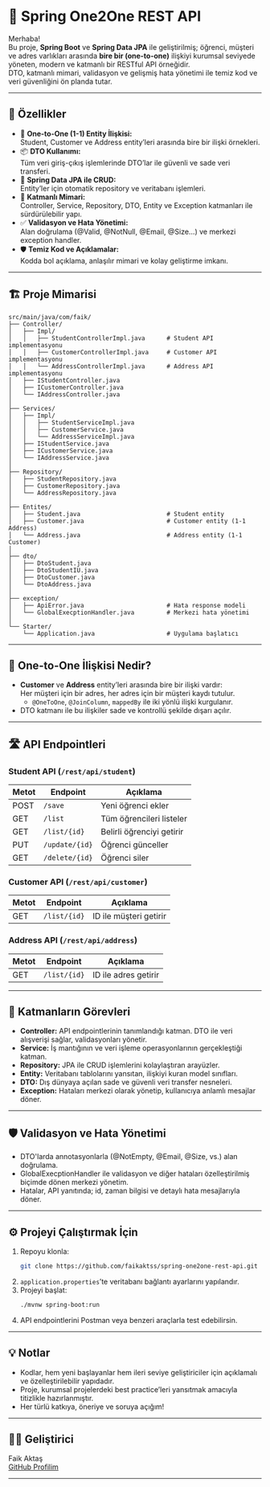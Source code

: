 # 🔗 Spring One2One REST API

Merhaba!  
Bu proje, **Spring Boot** ve **Spring Data JPA** ile geliştirilmiş; öğrenci, müşteri ve adres varlıkları arasında **bire bir (one-to-one)** ilişkiyi kurumsal seviyede yöneten, modern ve katmanlı bir RESTful API örneğidir.  
DTO, katmanlı mimari, validasyon ve gelişmiş hata yönetimi ile temiz kod ve veri güvenliğini ön planda tutar.

---

## 🚀 Özellikler

- 🔄 **One-to-One (1-1) Entity İlişkisi:**  
  Student, Customer ve Address entity’leri arasında bire bir ilişki örnekleri.
- 📦 **DTO Kullanımı:**  
  Tüm veri giriş-çıkış işlemlerinde DTO’lar ile güvenli ve sade veri transferi.
- 💾 **Spring Data JPA ile CRUD:**  
  Entity’ler için otomatik repository ve veritabanı işlemleri.
- 🧩 **Katmanlı Mimari:**  
  Controller, Service, Repository, DTO, Entity ve Exception katmanları ile sürdürülebilir yapı.
- ✅ **Validasyon ve Hata Yönetimi:**  
  Alan doğrulama (@Valid, @NotNull, @Email, @Size…) ve merkezi exception handler.
- 🛡️ **Temiz Kod ve Açıklamalar:**  
  Kodda bol açıklama, anlaşılır mimari ve kolay geliştirme imkanı.

---

## 🏗️ Proje Mimarisi

```
src/main/java/com/faik/
├── Controller/
│   ├── Impl/
│   │   ├── StudentControllerImpl.java      # Student API implementasyonu
│   │   ├── CustomerControllerImpl.java     # Customer API implementasyonu
│   │   └── AddressControllerImpl.java      # Address API implementasyonu
│   ├── IStudentController.java
│   ├── ICustomerController.java
│   └── IAddressController.java
│
├── Services/
│   ├── Impl/
│   │   ├── StudentServiceImpl.java
│   │   ├── CustomerService.java
│   │   └── AddressServiceImpl.java
│   ├── IStudentService.java
│   ├── ICustomerService.java
│   └── IAddressService.java
│
├── Repository/
│   ├── StudentRepository.java
│   ├── CustomerRepository.java
│   └── AddressRepository.java
│
├── Entites/
│   ├── Student.java                        # Student entity
│   ├── Customer.java                       # Customer entity (1-1 Address)
│   └── Address.java                        # Address entity (1-1 Customer)
│
├── dto/
│   ├── DtoStudent.java
│   ├── DtoStudentIU.java
│   ├── DtoCustomer.java
│   └── DtoAddress.java
│
├── exception/
│   ├── ApiError.java                       # Hata response modeli
│   └── GlobalExecptionHandler.java         # Merkezi hata yönetimi
│
└── Starter/
    └── Application.java                    # Uygulama başlatıcı
```

---

## 🔗 One-to-One İlişkisi Nedir?

- **Customer** ve **Address** entity’leri arasında bire bir ilişki vardır:  
  Her müşteri için bir adres, her adres için bir müşteri kaydı tutulur.  
  - `@OneToOne`, `@JoinColumn`, `mappedBy` ile iki yönlü ilişki kurgulanır.
- DTO katmanı ile bu ilişkiler sade ve kontrollü şekilde dışarı açılır.

---

## 🛣️ API Endpointleri

### Student API (`/rest/api/student`)
| Metot | Endpoint                        | Açıklama                        |
|-------|---------------------------------|---------------------------------|
| POST  | `/save`                         | Yeni öğrenci ekler              |
| GET   | `/list`                         | Tüm öğrencileri listeler        |
| GET   | `/list/{id}`                    | Belirli öğrenciyi getirir       |
| PUT   | `/update/{id}`                  | Öğrenci günceller               |
| GET   | `/delete/{id}`                  | Öğrenci siler                   |

### Customer API (`/rest/api/customer`)
| Metot | Endpoint            | Açıklama                |
|-------|---------------------|-------------------------|
| GET   | `/list/{id}`        | ID ile müşteri getirir  |

### Address API (`/rest/api/address`)
| Metot | Endpoint            | Açıklama                |
|-------|---------------------|-------------------------|
| GET   | `/list/{id}`        | ID ile adres getirir    |

---

## 🧩 Katmanların Görevleri

- **Controller:** API endpointlerinin tanımlandığı katman. DTO ile veri alışverişi sağlar, validasyonları yönetir.
- **Service:** İş mantığının ve veri işleme operasyonlarının gerçekleştiği katman.
- **Repository:** JPA ile CRUD işlemlerini kolaylaştıran arayüzler.
- **Entity:** Veritabanı tablolarını yansıtan, ilişkiyi kuran model sınıfları.
- **DTO:** Dış dünyaya açılan sade ve güvenli veri transfer nesneleri.
- **Exception:** Hataları merkezi olarak yönetip, kullanıcıya anlamlı mesajlar döner.

---

## 🛡️ Validasyon ve Hata Yönetimi

- DTO'larda annotasyonlarla (@NotEmpty, @Email, @Size, vs.) alan doğrulama.
- GlobalExecptionHandler ile validasyon ve diğer hataları özelleştirilmiş biçimde dönen merkezi yönetim.
- Hatalar, API yanıtında; id, zaman bilgisi ve detaylı hata mesajlarıyla döner.

---

## ⚙️ Projeyi Çalıştırmak İçin

1. Repoyu klonla:
   ```bash
   git clone https://github.com/faikaktss/spring-one2one-rest-api.git
   ```
2. `application.properties`’te veritabanı bağlantı ayarlarını yapılandır.
3. Projeyi başlat:
   ```bash
   ./mvnw spring-boot:run
   ```
4. API endpointlerini Postman veya benzeri araçlarla test edebilirsin.

---

## 💡 Notlar

- Kodlar, hem yeni başlayanlar hem ileri seviye geliştiriciler için açıklamalı ve özelleştirilebilir yapıdadır.
- Proje, kurumsal projelerdeki best practice’leri yansıtmak amacıyla titizlikle hazırlanmıştır.
- Her türlü katkıya, öneriye ve soruya açığım!

---

## 👨‍💻 Geliştirici

Faik Aktaş  
[GitHub Profilim](https://github.com/faikaktss)

---
